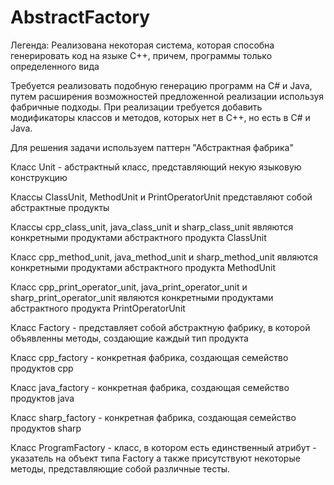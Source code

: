 # AbstractFactory

Легенда: Реализована некоторая система, которая способна генерировать код на языке С++, причем, программы только определенного вида

Требуется реализовать подобную генерацию программ на С# и Java, путем расширения возможностей предложенной реализации используя фабричные подходы. При реализации требуется добавить модификаторы классов и методов, которых нет в C++, но есть в C# и Java.

Для решения задачи используем паттерн "Абстрактная фабрика"

Класс Unit - абстрактный класс, представляющий некую языковую конструкцию

Классы ClassUnit, MethodUnit и PrintOperatorUnit представляют собой абстрактные продукты

Классы cpp_class_unit, java_class_unit и sharp_class_unit являются конкретными продуктами абстрактного продукта ClassUnit

Класс cpp_method_unit, java_method_unit и sharp_method_unit являются конкретными продуктами абстрактного продукта MethodUnit

Класс cpp_print_operator_unit, java_print_operator_unit и sharp_print_operator_unit являются конкретными продуктами абстрактного продукта PrintOperatorUnit

Класс Factory - представляет собой абстрактную фабрику, в которой объявленны методы, создающие каждый тип продукта

Класс cpp_factory - конкретная фабрика, создающая семейство продуктов cpp

Класс java_factory - конкретная фабрика, создающая семейство продуктов java

Класс sharp_factory - конкретная фабрика, создающая семейство продуктов sharp

Класс ProgramFactory - класс, в котором есть единственный атрибут - указатель на объект типа Factory а также присутствуют некоторые методы, представляющие собой различные тесты.
